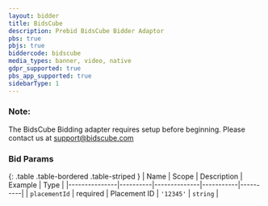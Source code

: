 ```yaml
---
layout: bidder
title: BidsCube
description: Prebid BidsCube Bidder Adaptor
pbs: true
pbjs: true
biddercode: bidscube
media_types: banner, video, native
gdpr_supported: true
pbs_app_supported: true
sidebarType: 1
---
```


### Note:

The BidsCube Bidding adapter requires setup before beginning. Please contact us at support@bidscube.com

### Bid Params

{: .table .table-bordered .table-striped }
| Name          | Scope    | Description  |  Example  | Type     |
|---------------|----------|--------------|-----------|----------|
| `placementId` | required | Placement ID | `'12345'` | `string` |
